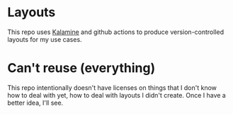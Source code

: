 <!--
SPDX-FileCopyrightText: 2023 Gerry Agbobada <git@gagbo.net>

SPDX-License-Identifier: CC0-1.0
-->

# Layouts

This repo uses [Kalamine](https://github.com/fabi1cazenave/kalamine) and
github actions to produce version-controlled layouts for my use cases.

# Can't reuse (everything)

This repo intentionally doesn't have licenses on things that I don't know how
to deal with yet, how to deal with layouts I didn't create. Once I have a
better idea, I'll see.

